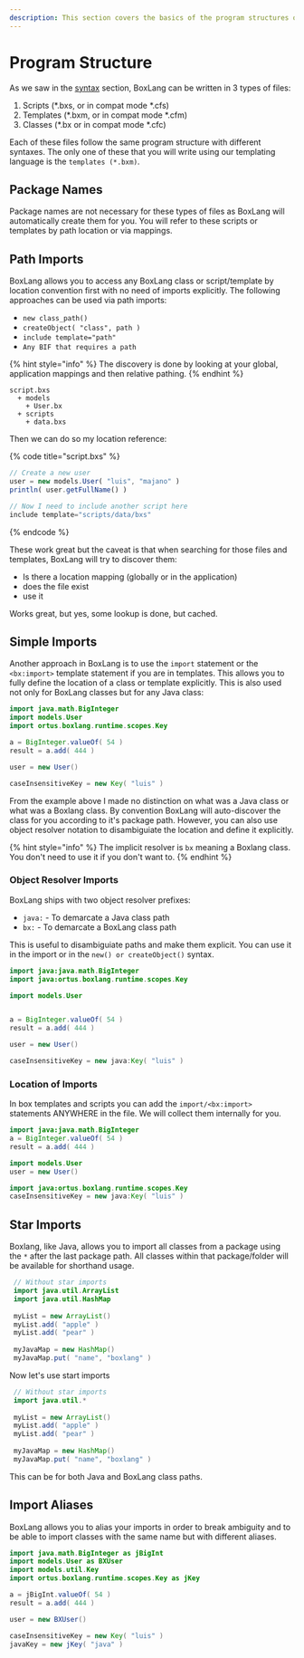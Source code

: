```yaml
---
description: This section covers the basics of the program structures of BoxLang
---
```


# Program Structure

As we saw in the [syntax](syntax.md) section, BoxLang can be written in 3 types of files:

1. Scripts (\*.bxs, or in compat mode \*.cfs)
2. Templates (\*.bxm, or in compat mode \*.cfm)
3. Classes (\*.bx or in compat mode \*.cfc)

Each of these files follow the same program structure with different syntaxes.  The only one of these that you will write using our templating language is the `templates (*.bxm)`.

## Package Names

Package names are not necessary for these types of files as BoxLang will automatically create them for you.  You will refer to these scripts or templates by path location or via mappings.

## Path Imports

BoxLang allows you to access any BoxLang class or script/template by location convention first with no need of imports explicitly.  The following approaches can be used via path imports:

* `new class_path()`
* `createObject( "class", path )`
* `include template="path"`
* `Any BIF that requires a path`

{% hint style="info" %}
The discovery is done by looking at your global, application mappings and then relative pathing.
{% endhint %}

```
script.bxs
  + models
    + User.bx
  + scripts
    + data.bxs
```

Then we can do so my location reference:

{% code title="script.bxs" %}
```javascript
// Create a new user
user = new models.User( "luis", "majano" )
println( user.getFullName() )

// Now I need to include another script here
include template="scripts/data/bxs"
```
{% endcode %}

These work great but the caveat is that when searching for those files and templates, BoxLang will try to discover them:

* Is there a location mapping (globally or in the application)
* does the file exist
* use it

Works great, but yes, some lookup is done, but cached.

## Simple Imports

Another approach in BoxLang is to use the `import` statement or the `<bx:import>` template statement if you are in templates.  This allows you to fully define the location of a class or template explicitly.  This is also used not only for BoxLang classes but for any Java class:

```java
import java.math.BigInteger
import models.User
import ortus.boxlang.runtime.scopes.Key

a = BigInteger.valueOf( 54 )
result = a.add( 444 )

user = new User()

caseInsensitiveKey = new Key( "luis" )
```

From the example above I made no distinction on what was a Java class or what was a Boxlang class.  By convention BoxLang will auto-discover the class for you according to it's package path.  However, you can also use object resolver notation to disambiguiate the location and define it explicitly.&#x20;

{% hint style="info" %}
The implicit resolver is `bx` meaning a Boxlang class.  You don't need to use it if you don't want to.
{% endhint %}

### Object Resolver Imports

BoxLang ships with two object resolver prefixes:

* `java:` - To demarcate a Java class path
* `bx:` - To demarcate a BoxLang class path

This is useful to disambiguiate paths and make them explicit.  You can use it in the import or in the `new() or createObject()` syntax.

```java
import java:java.math.BigInteger
import java:ortus.boxlang.runtime.scopes.Key

import models.User


a = BigInteger.valueOf( 54 )
result = a.add( 444 )

user = new User()

caseInsensitiveKey = new java:Key( "luis" )
```

### Location of Imports

In box templates and scripts you can add the `import/<bx:import>` statements ANYWHERE in the file.  We will collect them internally for you.

```java
import java:java.math.BigInteger
a = BigInteger.valueOf( 54 )
result = a.add( 444 )

import models.User
user = new User()

import java:ortus.boxlang.runtime.scopes.Key
caseInsensitiveKey = new java:Key( "luis" )
```

## Star Imports

Boxlang, like Java, allows you to import all classes from a package using the `*` after the last package path.  All classes within that package/folder will be available for shorthand usage.

```java
 // Without star imports
 import java.util.ArrayList
 import java.util.HashMap
 
 myList = new ArrayList()
 myList.add( "apple" )
 myList.add( "pear" )
 
 myJavaMap = new HashMap()
 myJavaMap.put( "name", "boxlang" )
```

Now let's use start imports

```java
 // Without star imports
 import java.util.*
 
 myList = new ArrayList()
 myList.add( "apple" )
 myList.add( "pear" )
 
 myJavaMap = new HashMap()
 myJavaMap.put( "name", "boxlang" )
```

This can be for both Java and BoxLang class paths.

## Import Aliases

BoxLang allows you to alias your imports in order to break ambiguity and to be able to import classes with the same name but with different aliases.

```java
import java.math.BigInteger as jBigInt
import models.User as BXUser
import models.util.Key
import ortus.boxlang.runtime.scopes.Key as jKey

a = jBigInt.valueOf( 54 )
result = a.add( 444 )

user = new BXUser()

caseInsensitiveKey = new Key( "luis" )
javaKey = new jKey( "java" )
```

